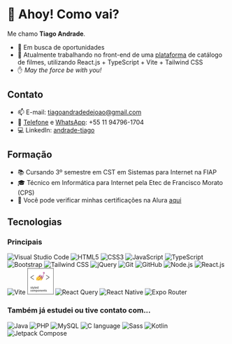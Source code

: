 # :wave: Ahoy! Como vai?
Me chamo **Tiago Andrade**.

- :briefcase: Em busca de oportunidades
- :book: Atualmente trabalhando no front-end de uma [plataforma](https://github.com/andrade-tiago/flix.vault-front) de catálogo de filmes, utilizando React.js + TypeScript + Vite + Tailwind CSS
- :raised_hand: _May the force be with you!_

## Contato
- :mailbox: E-mail: [tiagoandradedejoao@gmail.com](mailto:tiagoandradedejoao@gmail.com)
- :speech_balloon: [Telefone](tel:11947961704) e [WhatsApp](https:wa.me/5511947961704): +55 11 94796-1704
- :computer: LinkedIn: [andrade-tiago](https://www.linkedin.com/in/andrade-tiago)

## Formação
- :books: Cursando 3º semestre em CST em Sistemas para Internet na FIAP
- :mortar_board: Técnico em Informática para Internet pela Etec de Francisco Morato (CPS)
- :blue_book: Você pode verificar minhas certificações na Alura [aqui](https://cursos.alura.com.br/user/andrade-tiago)

## Tecnologias
### Principais
<div display="inline-block">
	<img height="60" alt="Visual Studio Code" title="Visual Studio Code" src="https://uxwing.com/wp-content/themes/uxwing/download/brands-and-social-media/visual-studio-code-icon.png" />
	<img height="60" alt="HTML5" title="HTML5" src="https://cdn.jsdelivr.net/gh/devicons/devicon@latest/icons/html5/html5-original.svg" />
	<img height="60" alt="CSS3" title="CSS3" src="https://cdn.jsdelivr.net/gh/devicons/devicon@latest/icons/css3/css3-original.svg" />
	<img height="60" alt="JavaScript" title="JavaScript" src="https://upload.wikimedia.org/wikipedia/commons/6/6a/JavaScript-logo.png" />
	<img height="60" alt="TypeScript" title="TypeScript" src="https://cdn.jsdelivr.net/gh/devicons/devicon@latest/icons/typescript/typescript-original.svg" />
	<img height="60" alt="Bootstrap" title="Bootstrap" src="https://cdn.jsdelivr.net/gh/devicons/devicon@latest/icons/bootstrap/bootstrap-original.svg" />
	<img height="60" alt="Tailwind CSS" title="Tailwind CSS" src="https://upload.wikimedia.org/wikipedia/commons/thumb/d/d5/Tailwind_CSS_Logo.svg/1280px-Tailwind_CSS_Logo.svg.png" />
	<img height="60" alt="jQuery" title="jQuery" src="https://cdn.jsdelivr.net/gh/devicons/devicon@latest/icons/jquery/jquery-plain-wordmark.svg" />
	<img height="60" alt="Git" title="Git" src="https://cdn.jsdelivr.net/gh/devicons/devicon@latest/icons/git/git-original.svg" />
	<img height="60" alt="GitHub" title="GitHub" src="https://icones.pro/wp-content/uploads/2021/06/icone-github-grise.png" />
	<img height="60" alt="Node.js" title="Node.js" src="https://miro.medium.com/v2/resize:fit:900/1*TY9uBBO9leUbRtlXmQBiug.png" />
	<img height="60" alt="React.js" title="React.js" src="https://cdn.jsdelivr.net/gh/devicons/devicon@latest/icons/react/react-original-wordmark.svg" />
	<img height="60" alt="Vite" title="Vite" src="https://cdn.jsdelivr.net/gh/devicons/devicon@latest/icons/vitejs/vitejs-original.svg" />
	<img height="60" alt="styled-components" title="styled-components" src="https://raw.githubusercontent.com/github/explore/80688e429a7d4ef2fca1e82350fe8e3517d3494d/topics/styled-components/styled-components.png" />
	<img height="60" alt="React Query" title="React Query" src="https://miro.medium.com/v2/resize:fit:400/1*Yt_kxgaoVwFX_lO3lwZPlg.png" />
	<img height="60" alt="React Native" title="React Native" src="https://lucide.dev/framework-logos/react-native.svg" />
	<img height="60" alt="Expo Router" title="Expo Router" src="https://seeklogo.com/images/E/expo-go-app-logo-BBBE394CB8-seeklogo.com.png" />
</div>

### Também já estudei ou tive contato com...
<div display="inline-block">
	<img height="60" alt="Java" title="Java" src="https://cdn.jsdelivr.net/gh/devicons/devicon@latest/icons/java/java-original-wordmark.svg" />
	<img height="60" alt="PHP" title="PHP" src="https://github.com/mkole/tech-icons/blob/main/icons/php/php-plain.svg" />
	<img height="60" alt="MySQL" title="MySQL" src="https://cdn.jsdelivr.net/gh/devicons/devicon@latest/icons/mysql/mysql-original-wordmark.svg" />
	<img height="60" alt="C language" title="C language" src="https://github.com/mkole/tech-icons/blob/main/icons/c/c-language-original.svg" />
	<img height="60" alt="Sass" title="Sass" src="https://cdn.jsdelivr.net/gh/devicons/devicon@latest/icons/sass/sass-original.svg" />
	<img height="60" alt="Kotlin" title="Kotlin" src="https://github.com/mkole/tech-icons/blob/main/icons/kotlin/kotlin-original.svg" />
	<img height="60" alt="Jetpack Compose" title="Jetpack Compose" src="https://cdn.jsdelivr.net/gh/devicons/devicon@latest/icons/jetpackcompose/jetpackcompose-original.svg" />
</div>
